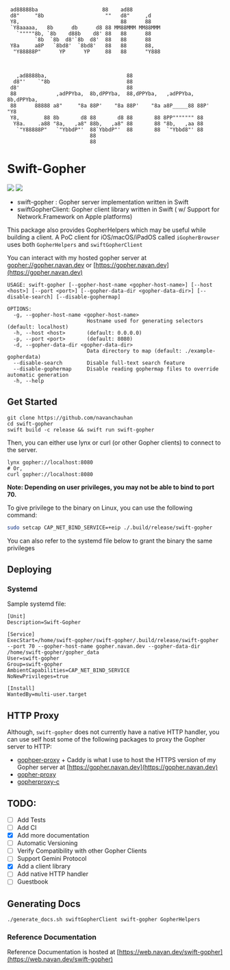 ```
                                                   
 ad88888ba                     88    ad88          
 d8"     "8b                    ""   d8"     ,d     
 Y8,                                 88      88     
 `Y8aaaaa,   8b      db      d8 88 MM88MMM MM88MMM  
   `"""""8b, `8b    d88b    d8' 88   88      88     
         `8b  `8b  d8'`8b  d8'  88   88      88     
 Y8a     a8P   `8bd8'  `8bd8'   88   88      88,    
  "Y88888P"      YP      YP     88   88      "Y888  
                                                    
                                                    
                                                                          
   ,ad8888ba,                          88                                 
  d8"'    `"8b                         88                                 
 d8'                                   88                                 
 88             ,adPPYba,  8b,dPPYba,  88,dPPYba,   ,adPPYba, 8b,dPPYba,  
 88      88888 a8"     "8a 88P'    "8a 88P'    "8a a8P_____88 88P'   "Y8  
 Y8,        88 8b       d8 88       d8 88       88 8PP""""""" 88          
  Y8a.    .a88 "8a,   ,a8" 88b,   ,a8" 88       88 "8b,   ,aa 88          
   `"Y88888P"   `"YbbdP"'  88`YbbdP"'  88       88  `"Ybbd8"' 88          
                           88                                             
                           88 
```

# Swift-Gopher

[![](https://img.shields.io/endpoint?url=https%3A%2F%2Fswiftpackageindex.com%2Fapi%2Fpackages%2Fnavanchauhan%2Fswift-gopher%2Fbadge%3Ftype%3Dswift-versions)](https://swiftpackageindex.com/navanchauhan/swift-gopher)
[![](https://img.shields.io/endpoint?url=https%3A%2F%2Fswiftpackageindex.com%2Fapi%2Fpackages%2Fnavanchauhan%2Fswift-gopher%2Fbadge%3Ftype%3Dplatforms)](https://swiftpackageindex.com/navanchauhan/swift-gopher)

* swift-gopher : Gopher server implementation written in Swift
* swiftGopherClient: Gopher client library written in Swift ( w/ Support for Network.Framework on Apple platforms)

This package also provides GopherHelpers which may be useful while building a client. A PoC client for iOS/macOS/iPadOS called `iGopherBrowser` uses both `GopherHelpers` and `swiftGopherClient`

You can interact with my hosted gopher server at [gopher://gopher.navan.dev](gopher://gopher.navan.dev) or [https://gopher.navan.dev](https://gopher.navan.dev)

```
USAGE: swift-gopher [--gopher-host-name <gopher-host-name>] [--host <host>] [--port <port>] [--gopher-data-dir <gopher-data-dir>] [--disable-search] [--disable-gophermap]

OPTIONS:
  -g, --gopher-host-name <gopher-host-name>
                          Hostname used for generating selectors (default: localhost)
  -h, --host <host>       (default: 0.0.0.0)
  -p, --port <port>       (default: 8080)
  -d, --gopher-data-dir <gopher-data-dir>
                          Data directory to map (default: ./example-gopherdata)
  --disable-search        Disable full-text search feature
  --disable-gophermap     Disable reading gophermap files to override automatic generation
  -h, --help
```

## Get Started
```
git clone https://github.com/navanchauhan
cd swift-gopher
swift build -c release && swift run swift-gopher
```

Then, you can either use lynx or curl (or other Gopher clients) to connect to the server.

```
lynx gopher://localhost:8080
# Or,
curl gopher://localhost:8080
```

**Note: Depending on user privileges, you may not be able to bind to port 70.**

To give privilege to the binary on Linux, you can use the following command:

```bash
sudo setcap CAP_NET_BIND_SERVICE=+eip ./.build/release/swift-gopher
```

You can also refer to the systemd file below to grant the binary the same privileges

## Deploying

### Systemd

Sample systemd file:

```
[Unit]
Description=Swift-Gopher

[Service]
ExecStart=/home/swift-gopher/swift-gopher/.build/release/swift-gopher --port 70 --gopher-host-name gopher.navan.dev --gopher-data-dir /home/swift-gopher/gopher_data
User=swift-gopher
Group=swift-gopher
AmbientCapabilities=CAP_NET_BIND_SERVICE
NoNewPrivileges=true

[Install]
WantedBy=multi-user.target
```

## HTTP Proxy

Although, `swift-gopher` does not currently have a native HTTP handler, you can use self host some of the following packages to proxy the Gopher server to HTTP:

* [gophper-proxy](https://github.com/muffinista/gophper-proxy) + Caddy is what I use to host the HTTPS version of my Gopher server at [https://gopher.navan.dev](https://gopher.navan.dev)
* [gopher-proxy](https://hackage.haskell.org/package/gopher-proxy)
* [gopherproxy-c](https://git.codemadness.org/gopherproxy-c/)

## TODO:

- [ ] Add Tests
- [ ] Add CI
- [x] Add more documentation
- [ ] Automatic Versioning
- [ ] Verify Compatibility with other Gopher Clients
- [ ] Support Gemini Protocol
- [x] Add a client library
- [ ] Add native HTTP handler
- [ ] Guestbook

## Generating Docs

```bash
./generate_docs.sh swiftGopherClient swift-gopher GopherHelpers
```

### Reference Documentation

Reference Documentation is hosted at [https://web.navan.dev/swift-gopher](https://web.navan.dev/swift-gopher)
